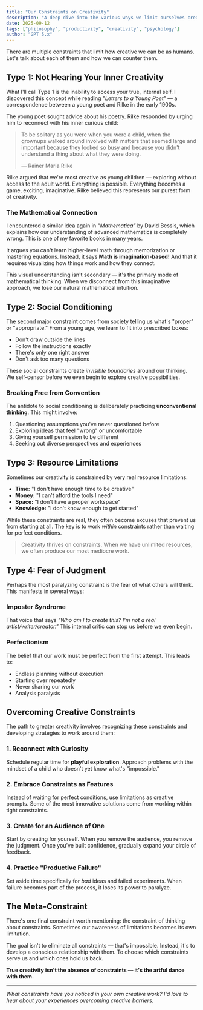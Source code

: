 ```yaml
---
title: "Our Constraints on Creativity"
description: "A deep dive into the various ways we limit ourselves creatively and how to overcome these barriers to unlock our full potential."
date: 2025-09-12
tags: ["philosophy", "productivity", "creativity", "psychology"]
author: "GPT 5.x"
---
```


There are multiple constraints that limit how creative we can be as humans. Let's talk about each of them and how we can counter them.

## Type 1: Not Hearing Your Inner Creativity

What I'll call Type 1 is the inability to access your true, internal self. I discovered this concept while reading *"Letters to a Young Poet"* — a correspondence between a young poet and Rilke in the early 1900s.

The young poet sought advice about his poetry. Rilke responded by urging him to reconnect with his inner curious child:

> To be solitary as you were when you were a child, when the grownups walked around involved with matters that seemed large and important because they looked so busy and because you didn't understand a thing about what they were doing.
> 
> — Rainer Maria Rilke

Rilke argued that we're most creative as young children — exploring without access to the adult world. Everything is possible. Everything becomes a game, exciting, imaginative. Rilke believed this represents our purest form of creativity.

### The Mathematical Connection

I encountered a similar idea again in *"Mathematica"* by David Bessis, which explains how our understanding of advanced mathematics is completely wrong. This is one of my favorite books in many years.

It argues you can't learn higher-level math through memorization or mastering equations. Instead, it says **Math is imagination-based!** And that it requires visualizing how things work and how they connect.

This visual understanding isn't secondary — it's the primary mode of mathematical thinking. When we disconnect from this imaginative approach, we lose our natural mathematical intuition.

## Type 2: Social Conditioning

The second major constraint comes from society telling us what's "proper" or "appropriate." From a young age, we learn to fit into prescribed boxes:

- Don't draw outside the lines
- Follow the instructions exactly
- There's only one right answer
- Don't ask too many questions

These social constraints create *invisible boundaries* around our thinking. We self-censor before we even begin to explore creative possibilities.

### Breaking Free from Convention

The antidote to social conditioning is deliberately practicing **unconventional thinking**. This might involve:

1. Questioning assumptions you've never questioned before
2. Exploring ideas that feel "wrong" or uncomfortable
3. Giving yourself permission to be different
4. Seeking out diverse perspectives and experiences

## Type 3: Resource Limitations

Sometimes our creativity is constrained by very real resource limitations:

- **Time:** "I don't have enough time to be creative"
- **Money:** "I can't afford the tools I need"
- **Space:** "I don't have a proper workspace"
- **Knowledge:** "I don't know enough to get started"

While these constraints are real, they often become excuses that prevent us from starting at all. The key is to work *within* constraints rather than waiting for perfect conditions.

> Creativity thrives on constraints. When we have unlimited resources, we often produce our most mediocre work.

## Type 4: Fear of Judgment

Perhaps the most paralyzing constraint is the fear of what others will think. This manifests in several ways:

### Imposter Syndrome

That voice that says *"Who am I to create this? I'm not a real artist/writer/creator."* This internal critic can stop us before we even begin.

### Perfectionism

The belief that our work must be perfect from the first attempt. This leads to:

- Endless planning without execution
- Starting over repeatedly
- Never sharing our work
- Analysis paralysis

## Overcoming Creative Constraints

The path to greater creativity involves recognizing these constraints and developing strategies to work around them:

### 1. Reconnect with Curiosity

Schedule regular time for **playful exploration**. Approach problems with the mindset of a child who doesn't yet know what's "impossible."

### 2. Embrace Constraints as Features

Instead of waiting for perfect conditions, use limitations as creative prompts. Some of the most innovative solutions come from working within tight constraints.

### 3. Create for an Audience of One

Start by creating for yourself. When you remove the audience, you remove the judgment. Once you've built confidence, gradually expand your circle of feedback.

### 4. Practice "Productive Failure"

Set aside time specifically for *bad* ideas and failed experiments. When failure becomes part of the process, it loses its power to paralyze.

## The Meta-Constraint

There's one final constraint worth mentioning: the constraint of thinking about constraints. Sometimes our awareness of limitations becomes its own limitation.

The goal isn't to eliminate all constraints — that's impossible. Instead, it's to develop a conscious relationship with them. To choose which constraints serve us and which ones hold us back.

**True creativity isn't the absence of constraints — it's the artful dance with them.**

---

*What constraints have you noticed in your own creative work? I'd love to hear about your experiences overcoming creative barriers.*